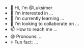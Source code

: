 - 👋 Hi, I’m @Luksimer
- 👀 I’m interested in ...
- 🌱 I’m currently learning ...
- 💞️ I’m looking to collaborate on ...
- 📫 How to reach me ...
- 😄 Pronouns: ...
- ⚡ Fun fact: ...

<!---
Luksimer/Luksimer is a ✨ special ✨ repository because its `README.md` (this file) appears on your GitHub profile.
You can click the Preview link to take a look at your changes.
--->
